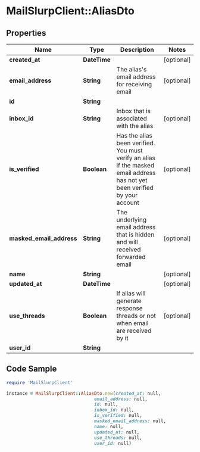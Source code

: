 # MailSlurpClient::AliasDto

## Properties

Name | Type | Description | Notes
------------ | ------------- | ------------- | -------------
**created_at** | **DateTime** |  | [optional] 
**email_address** | **String** | The alias&#39;s email address for receiving email | [optional] 
**id** | **String** |  | 
**inbox_id** | **String** | Inbox that is associated with the alias | [optional] 
**is_verified** | **Boolean** | Has the alias been verified. You must verify an alias if the masked email address has not yet been verified by your account | [optional] 
**masked_email_address** | **String** | The underlying email address that is hidden and will received forwarded email | [optional] 
**name** | **String** |  | [optional] 
**updated_at** | **DateTime** |  | [optional] 
**use_threads** | **Boolean** | If alias will generate response threads or not when email are received by it | [optional] 
**user_id** | **String** |  | 

## Code Sample

```ruby
require 'MailSlurpClient'

instance = MailSlurpClient::AliasDto.new(created_at: null,
                                 email_address: null,
                                 id: null,
                                 inbox_id: null,
                                 is_verified: null,
                                 masked_email_address: null,
                                 name: null,
                                 updated_at: null,
                                 use_threads: null,
                                 user_id: null)
```


